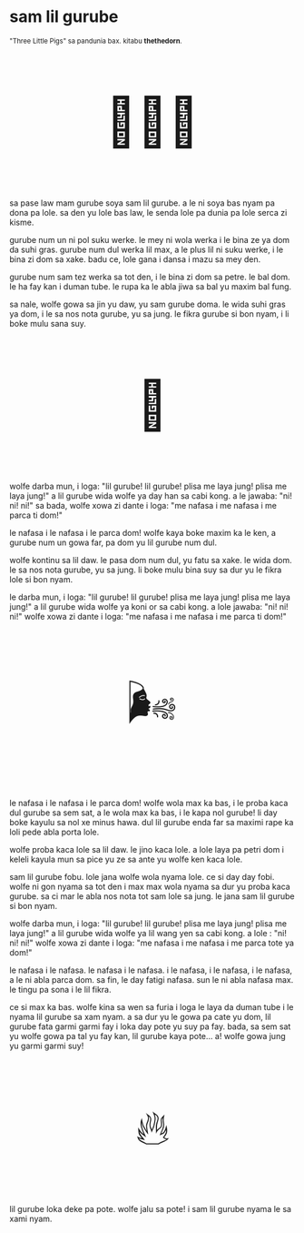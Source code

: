 # sam lil gurube

<small>"Three Little Pigs" sa pandunia bax. kitabu **thethedorn**.</small>

<p style="font-size:6em;text-align:center;">🐷🐷🐷</p>

sa pase law mam gurube soya sam lil gurube. a le ni soya bas nyam pa
dona pa lole. sa den yu lole bas law, le senda lole pa dunia pa
lole serca zi kisme.

gurube num un ni pol suku werke. le mey ni wola werka i le bina ze
ya dom da suhi gras. gurube num dul werka lil max, a le plus lil ni
suku werke, i le bina zi dom sa xake. badu ce, lole gana i dansa
i mazu sa mey den.

gurube num sam tez werka sa tot den, i le bina zi dom sa petre. le
bal dom. le ha fay kan i duman tube. le rupa ka le abla jiwa sa bal
yu maxim bal fung.

sa nale, wolfe gowa sa jin yu daw, yu sam gurube doma. le wida suhi
gras ya dom, i le sa nos nota gurube, yu sa jung. le fikra gurube si
bon nyam, i li boke mulu sana suy.

<p style="font-size:6em;text-align:center;">🐺</p>

wolfe darba mun, i loga: "lil gurube! lil gurube! plisa me laya jung!
plisa me laya jung!" a lil gurube wida wolfe ya day han sa cabi kong.
a le jawaba: "ni! ni! ni!" sa bada, wolfe xowa zi dante i loga:
"me nafasa i me nafasa i me parca ti dom!"

le nafasa i le nafasa i le parca dom! wolfe kaya boke maxim ka le
ken, a gurube num un gowa far, pa dom yu lil gurube num dul.

wolfe kontinu sa lil daw. le pasa dom num dul, yu fatu sa xake. le
wida dom. le sa nos nota gurube, yu sa jung. li boke mulu bina suy
sa dur yu le fikra lole si bon nyam.

le darba mun, i loga: "lil gurube! lil gurube! plisa me laya jung!
plisa me laya jung!" a lil gurube wida wolfe ya koni or sa cabi kong.
a lole jawaba: "ni! ni! ni!" wolfe xowa zi dante i loga: "me
nafasa i me nafasa i me parca ti dom!"

<p style="font-size:6em;text-align:center;">🌬️</p>

le nafasa i le nafasa i le parca dom! wolfe wola max ka bas, i le
proba kaca dul gurube sa sem sat, a le wola max ka bas, i le kapa nol
gurube! li day boke kayulu sa nol xe minus hawa. dul lil gurube
enda far sa maximi rape ka loli pede abla porta lole.

wolfe proba kaca lole sa lil daw. le jino kaca lole. a lole laya
pa petri dom i keleli kayula mun sa pice yu ze sa ante yu wolfe ken
kaca lole.

sam lil gurube fobu. lole jana wolfe wola nyama lole. ce si day day
fobi. wolfe ni gon nyama sa tot den i max max wola nyama sa dur yu
proba kaca gurube. sa ci mar le abla nos nota tot sam lole sa jung.
le jana sam lil gurube si bon nyam.

wolfe darba mun, i loga: "lil gurube! lil gurube! plisa me laya
jung! plisa me laya jung!" a lil gurube wida wolfe ya lil wang yen sa
cabi kong. a lole   : "ni! ni! ni!" wolfe xowa zi dante i
loga: "me nafasa i me nafasa i me parca tote ya dom!"

le nafasa i le nafasa. le nafasa i le nafasa. i le nafasa, i le
nafasa, i le nafasa, a le ni abla parca dom. sa fin, le day fatigi
nafasa. sun le ni abla nafasa max. le tingu pa sona i le lil
fikra.

ce si max ka bas. wolfe kina sa wen sa furia i loga le laya da duman
tube i le nyama lil gurube sa xam nyam. a sa dur yu le gowa pa cate yu
dom, lil gurube fata garmi garmi fay i loka day pote yu suy pa fay.
bada, sa sem sat yu wolfe gowa pa tal yu fay kan, lil gurube kaya
pote... a! wolfe gowa jung yu garmi garmi suy!

<p style="font-size:6em;text-align:center;">🔥</p>

lil gurube loka deke pa pote. wolfe jalu sa pote! i sam lil gurube
nyama le sa xami nyam.

